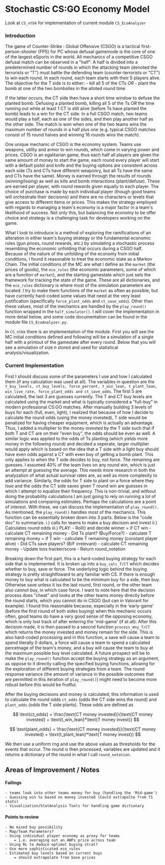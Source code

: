 # Stochastic CS:GO Economy Model

Look at `CS_ntbk` for implementation of current module `CS_EcoAnalyzer`

### Introduction

The game of Counter-Strike : Global Offensive (CSGO) is a tactical first-person-shooter (FPS) for PC whose defusal gamemode is the core of one of the largest eSports in the world. All mechanics of a competitive CSGO defusal match can be observed in a "half". A half is divided into a predetermined number of rounds in which the attacking team (denoted the terrorists or "T") must battle the defending team (counter-terrorists or "CT") to win each round. In each round, each team starts with their 5 players alive. The objective for the T side is to either:
    - kill all 5 of the CTs *OR* 
    - plant the bomb at one of the two bombsites in the alloted round time 
    
If the latter occurs, the CT side then have a short time window to defuse the planted bomb. Defusing a planted bomb, killing all 5 of the Ts *OR* the time running out while at least 1 CT is still alive (before Ts have planted the bomb) leads to a win for the CT side. In a full CSGO match, two teams would play a half, each as one of the sides, and then play another half as the other side. The match is won when one of the two teams wins the maximum number of rounds in a half plus one (e.g. typical CSGO matches consist of 15 round halves and winning 16 rounds wins the match). 

One unique mechanic of CSGO is the economy system. Teams use weapons, utility and armor to win rounds, which come in varying power and prices. CSGO is an egalitarian game, thus each half all players are given the same amount of money to start the game, each round every player will start with a default pistol and knife and the buying options are consistent across each side (Ts and CTs have different weaponry, but all Ts have the same and CTs have the same). Money is earned through the results of rounds (winning/losing) as well as kills and bomb interactions (plant/defuse). These are earned per player, with round rewards given equally to each player. The choice of purchase is made by each individual player (though good teams will orchestrate their decisions) and there are no characters or levels that give access to different items or prices. This makes the strategy employed with regards to managing a team's economy is a major factor in a team's likelihood of success. Not only this, but balancing the economy to be offer choice and strategy is a challenging task for developers working on the game. 

What I look to introduce is a method of exploring the ramifications of an alteration in either team's buying strategy or the fundamental economic rules (gun prices, round rewards, etc.) by simulating a stochastic process resembling the economic unfolding that occurs during a CSGO half. Because of the nature of the unfolding of the economy from initial conditions, I found it reasonable to treat the economic state as a Markov Chain. The initial conditions of the MC are what I define as the `market` (the prices of goods), the `eco_rules` (the economic parameters, some of which are a function of `market`), and the starting gamestate which just sets the framework for tracking the state of the game. These are all dictionaries, and the `eco_rules` dictionary is where most of the simulation parameters are located. I try to make them functions of the `market` as often as possible, but have currently hard-coded some values that need at the very least justification (specifically `force_plant_odds` and `ct_save_odds`). Other than these values, most of the mechanics are handled by the `play_round()` function wrapped in the `half_simulator()`. I will cover the implementation in more detail below, and some code documentation can be found in the module file `CS_EcoAnalyzer.py`. 

In `CS_ntbk` there is an implementation of the module. First you will see the MC initial conditions defined and following will be a simulation of a single half with a printout of the gamestate after every round. Below that you will see a simulation of size $n$ stored and used for statistical analysis/visualization.



### Current Implementation


First I should discuss some of the parameters I use and how I calculated them (if any calculation was used at all). The variables in question are the `t_buy_levels, ct_buy_levels, force_percent, t_win_lean, t_plant_lean, win_live_rate, force_plant_odds and ct_save_odds`. The first 5 are calculated, the last 3 are guesses currently. The T and CT buy levels are calculated using the market and what is typically considered a "full-buy" in modern professional CS:GO matches. After manually building 3 levels of buys for each (full, even, light), I realized that because of how I decide to calculate the round odds (using the money invested), T side would be penalized for having cheaper equipment, which is actually an advantage. Thus, I added a multiplier to the money invested by the T side such that if both T and CT are on their "even buy", the odds should be even as well. A similar logic was applied to the odds of Ts planting (which yields more money in the following round) and decided a seperate, larger multiplier would apply which is based on the idea that a T side with a light buy should have even odds against a CT with even buy of getting a bomb plant. This only applies to when the T side decides to buy, not force. The remaining are guesses. I assumed 40% of the team lives on any round win, which is just an attempt at guessing the average. This needs more research in both the analyzation of what actual survival rates are, as well as more complexity to add variance. Similarly, the odds for T side to plant on a force where they lose and the odds the CT side saves given T round win are guesses in which I attempt to equalize their frequency. This is non-trivial, and without doing the probability calculations I am just going to rely on running a lot of simulations and comparing estimates. Perhaps the calculations are a point of interest. With these, we can discuss the implementation of `play_round()`.
As mentioned, the `play_round()` handles most of the mechanics. This function can be essentially broken down into 3 parts. Below is the "code doc" to summarize.
        i.)  calls for teams to make a buy decision and invest
        ii.) Calculates round odds 
        iii.) PLAY:
            - Roll() and decide winner
                = if CT win
                        - calculate CT remaining money 
                        - Did Ts plant? (Buy/Force?)
                        - calculate T remaining money
                = if T win
                        - calculate T remaining money (constant player alive)
                        - Did CTs save players? (B/F irrelevant)
                        - calculate CT remaining money
             - Update loss tracker/score
             - Return round_notation
             
             
Breaking down the first part, this is a hard-coded buying strategy for each side that is implemented. It is broken up into a `buy_calc_T/CT` which decides whether to buy, save or force. The underlying logic behind the buying strategy is pretty straightfoward to any familiar with CS. If there is enough money to buy what is calculated to be the minimum buy for a side, then buy. Otherwise save unless it iss the last round, first round, or the other team also cannot buy, in which case force. I want to note here that the decision process does "cheat" and looks at the other teams money directly before the round starts, which you cannot do in CSGO (but can in Valorant for example). I found this reasonable because, especially in the 'early-game' (before the first round of both sides buying) when this mechanic occurs often, good teams do have a very good sense of the opposing economy, which is only lost track of after entering the 'mid-game' (if at all). After this decision made, it is then passed to a seocnd function `process_mny_T/CT` which returns the money invested and money remain for the side. This is also hard-coded processing and in this function, a save will cause a team to spend literally 0 dollars, a force will cause a team to spend a calculated percetnage of the team's money, and a buy will cause the team to buy at the maximum possible buy level calculated. A future prospect will be to make the `play_round()` function accept the buying strategy as an argument, as oppose to it directly calling the specified buying functions, allowing for the exploration of different buying strategies from a team. The round response variance (the amount of variance in the possible outcomes that are permitted in this iteration of `play_round()`) might need to become more robust before this would be fruitful.

After the buying decisions and money is calculated, this information is used to calculate the round odds `ct_odds` (odds the CT side wins the round) and `plant_odds` (odds the T side plants). These odds are defined as 

$$ \text{ct_odds} = \frac{\text{CT money invested}}{\text{CT money invested} + \text{t_win_lean}*\text{T money invest}} $$

$$ \text{plant_odds} = \frac{\text{CT money invested}}{\text{CT money invested} + \text{t_plant_lean}*\text{T money invest}} $$

We then use a uniform rng and use the above values as thresholds for the events that occur. The round is then processed, variables are updated and it returns a dictionary of the round in what I call `round_notation`.
    

## Areas of Improvement / Notes

#### Failings   
    - teams look into other teams money for buy (handling the 'Mid-game')
    - Guessing win %s based on money invested (Could extrapolte from T1 stats)
    - Visualization/StatAnalysis Tools for handling game dictionary
    
    
#### Points to review    
    - No mixed buy possibility
    - Map/Team Parameters?
    - Using individual player economy as proxy for teams 
        = i.e. averaging out an AWPs price across team
    - Using RL to deduce optimal buying strat? 
    - Use more sophisticated eco_rules
    - Estimated buy levels based on current buys
        = should extrapolate from base prices

